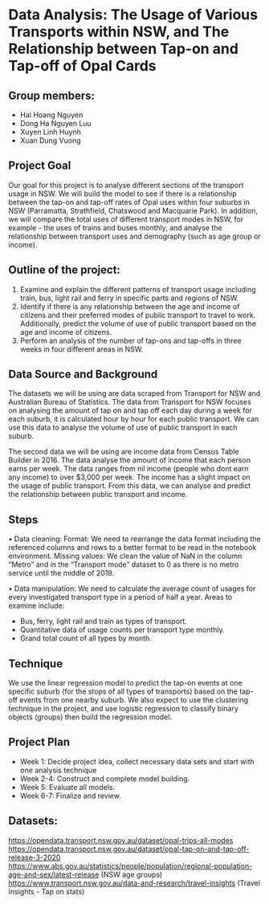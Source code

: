 # Data Analysis: The Usage of Various Transports within NSW, and The Relationship between Tap-on and Tap-off of Opal Cards

## Group members: 
- Hai Hoang Nguyen
- Dong Ha Nguyen Luu
- Xuyen Linh Huynh
- Xuan Dung Vuong

## Project Goal
Our goal for this project is to analyse different sections of the transport usage in NSW. We will build the model to see if there is a relationship between the tap-on and tap-off rates of Opal uses within four suburbs in NSW (Parramatta, Strathfield, Chatswood and Macquarie Park). In addition, we will compare the total uses of different transport modes in NSW, for example - the uses of trains and buses monthly, and analyse the relationship between transport uses and demography (such as age group or income).

## Outline of the project:  
1.	Examine and explain the different patterns of transport usage including train, bus, light rail and ferry in specific parts and regions of NSW.
2.	Identify if there is any relationship between the age and income of citizens and their preferred modes of public transport to travel to work. Additionally, predict the volume of use of public transport based on the age and income of citizens.
3.	Perform an analysis of the number of tap-ons and tap-offs in three weeks in four different areas in NSW.

## Data Source and Background

The datasets we will be using are data scraped from Transport for NSW and Australian Bureau of Statistics. The data from Transport for NSW focuses on analysing the amount of tap on and tap off each day during a week for each suburb, it is calculated hour by hour for each public transport. We can use this data to analyse the volume of use of public transport in each suburb. 

The second data we will be using are income data from Census Table Builder in 2016. The data analyse the amount of income that each person earns per week. The data ranges from nil income (people who dont earn any income) to over $3,000 per week. The income has a slight impact on the usage of public transport. From this data, we can analyse and predict the relationship between public transport and income. 

## Steps
•	Data cleaning: 
Format: We need to rearrange the data format including the referenced columns and rows to a better format to be read in the notebook environment.
Missing values: We clean the value of NaN in the column “Metro” and in the “Transport mode” dataset to 0 as there is no metro service until the middle of 2019.

•	Data manipulation: 
We need to calculate the average count of usages for every investigated transport type in a period of half a year. Areas to examine include: 
-	Bus, ferry, light rail and train as types of transport.
-	Quantitative data of usage counts per transport type monthly.
-	Grand total count of all types by month.

## Technique

We use the linear regression model to predict the tap-on events at one specific suburb (for the stops of all types of transports) based on the tap-off events from one nearby suburb. We also expect to use the clustering technique in the project, and use logistic regression to classify binary objects (groups) then build the regression model.

## Project Plan

- Week 1: Decide project idea, collect necessary data sets and start with one analysis technique
- Week 2-4: Construct and complete model building.
- Week 5: Evaluate all models.
- Week 6-7: Finalize and review.

## Datasets: 
https://opendata.transport.nsw.gov.au/dataset/opal-trips-all-modes <br>
https://opendata.transport.nsw.gov.au/dataset/opal-tap-on-and-tap-off-release-3-2020 <br>
https://www.abs.gov.au/statistics/people/population/regional-population-age-and-sex/latest-release (NSW age groups) <br>
https://www.transport.nsw.gov.au/data-and-research/travel-insights (Travel Insights - Tap on stats) 


